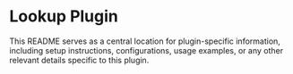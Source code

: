 # Lookup Plugin

This README serves as a central location for plugin-specific information, including setup instructions, configurations, usage examples, or any other relevant details specific to this plugin.
